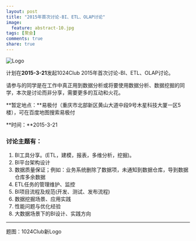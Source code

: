 ```yaml
---
layout: post
title: "2015年首次讨论-BI、ETL、OLAP讨论"
image:
  feature: abstract-10.jpg
tags: [聚会]
comments: true
share: true
---
```


![Logo](http://pic.yupoo.com/peigen123_v/EuMAsW2E/D46zg.png)




计划在**2015-3-21**发起1024Club 2015年首次讨论-BI、ETL、OLAP讨论。

请参与的同学是在工作中真正用到数据分析或将要使用数据分析、数据挖掘的同学，本次是讨论而非分享，需要更多的互动和火花。

**暂定地点：**易极付（重庆市北部新区黄山大道中段9号木星科技大厦一区5楼），可在百度地图搜索易极付

**时间：**2015-3-21

### 讨论主题有：
1. BI工具分享。(ETL，建模，报表，多维分析，挖掘)。
2. BI平台架构设计
3. 数据质量保证；例如：业务系统删除了数据项，未通知到数据仓库，导到数据仓库多余数据
4. ETL任务的管理维护、监控
5. BI项目流程及规范(开发、测试、发布流程)
6. 数据挖掘场景、应用实践
7. 性能问题与优化经验
8. 大数据场景下的BI设计、实践方向


---
题图：1024Club新Logo
